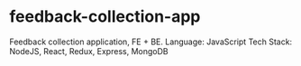 # feedback-collection-app

Feedback collection application, FE + BE.
Language: JavaScript
Tech Stack: NodeJS, React, Redux, Express, MongoDB
